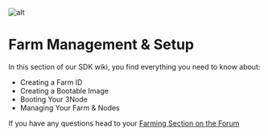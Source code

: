 ![alt](./img/cap2layer.png)

# Farm Management & Setup

In this section of our SDK wiki, you find everything you need to know about:
- Creating a Farm ID
- Creating a Bootable Image
- Booting Your 3Node
- Managing Your Farm & Nodes

If you have any questions head to your [Farming Section on the Forum](https://forum.threefold.io/c/threefold-grid-support/farmer-discussion)
